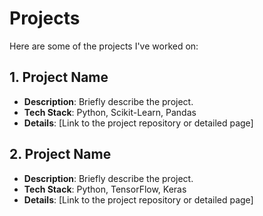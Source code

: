 # Projects

Here are some of the projects I've worked on:

## 1. Project Name
- **Description**: Briefly describe the project.
- **Tech Stack**: Python, Scikit-Learn, Pandas
- **Details**: [Link to the project repository or detailed page]

## 2. Project Name
- **Description**: Briefly describe the project.
- **Tech Stack**: Python, TensorFlow, Keras
- **Details**: [Link to the project repository or detailed page]
